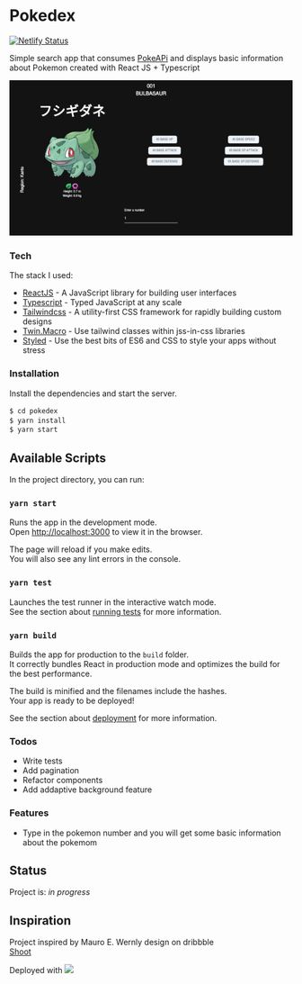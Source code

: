 # Pokedex

[![Netlify Status](https://api.netlify.com/api/v1/badges/b654c94e-08a6-4b79-b443-7837581b1d8d/deploy-status)](https://app.netlify.com/sites/heuristic-brown-9dc575/deploys)


Simple search app that consumes [PokeAPi] and displays basic information about Pokemon created with React JS + Typescript 


![Pokedex Preview](./src/assets/images/pokedex.jpg)



### Tech

The stack I used: 

* [ReactJS] - A JavaScript library for building user interfaces 
* [Typescript] - Typed JavaScript at any scale
* [Tailwindcss] - A utility-first CSS framework for
rapidly building custom designs
* [Twin.Macro] - Use tailwind classes within jss-in-css libraries
* [Styled] - Use the best bits of ES6 and CSS to style your apps without stress


### Installation

Install the dependencies and start the server.

```sh
$ cd pokedex
$ yarn install
$ yarn start
```

## Available Scripts

In the project directory, you can run:

### `yarn start`

Runs the app in the development mode.<br />
Open [http://localhost:3000](http://localhost:3000) to view it in the browser.

The page will reload if you make edits.<br />
You will also see any lint errors in the console.

### `yarn test`

Launches the test runner in the interactive watch mode.<br />
See the section about [running tests](https://facebook.github.io/create-react-app/docs/running-tests) for more information.

### `yarn build`

Builds the app for production to the `build` folder.<br />
It correctly bundles React in production mode and optimizes the build for the best performance.

The build is minified and the filenames include the hashes.<br />
Your app is ready to be deployed!

See the section about [deployment](https://facebook.github.io/create-react-app/docs/deployment) for more information.


### Todos

 - Write tests
 - Add pagination
 - Refactor components
 - Add addaptive background feature
 

### Features

- Type in the pokemon number and you will get some basic information about the pokemom

## Status
Project is: _in progress_

## Inspiration
Project inspired by Mauro E. Wernly design on dribbble<br>[Shoot]


Deployed with [![](https://upload.wikimedia.org/wikipedia/commons/b/b8/Netlify_logo.svg)](https://www.netlify.com/)

[//]: # (These are reference links used in the body of this note and get stripped out when the markdown processor does its job. There is no need to format nicely because it shouldn't be seen. Thanks SO - http://stackoverflow.com/questions/4823468/store-comments-in-markdown-syntax)


   [ReactJS]: <https://reactjs.org/>
   [Typescript]: <https://www.typescriptlang.org/>
   [Tailwindcss]: <https://tailwindcss.com/>
   [Twin.Macro]: <https://github.com/ben-rogerson/twin.macro>
   [Styled]: <https://styled-components.com/>
   [PokeAPi]: <https://pokeapi.co/>
   [Shoot]: <https://dribbble.com/shots/6175056-Pok-dex>